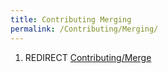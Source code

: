 ```yaml
---
title: Contributing Merging
permalink: /Contributing/Merging/
---
```


1.  REDIRECT [Contributing/Merge](Contributing_Merge "wikilink")
